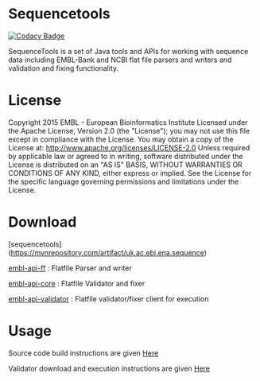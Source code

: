 # Sequencetools

[![Codacy Badge](https://api.codacy.com/project/badge/Grade/590acad80798461da13b6f581c4365f6)](https://app.codacy.com/app/enasequence/sequencetools?utm_source=github.com&utm_medium=referral&utm_content=enasequence/sequencetools&utm_campaign=badger)


SequenceTools is a set of Java tools and APIs for working with sequence data including EMBL-Bank and NCBI flat file parsers and writers and validation and fixing functionality. 

# License

Copyright 2015 EMBL - European Bioinformatics Institute Licensed under the Apache License, Version 2.0 (the "License"); 
you may not use this file except in compliance with the License. 
You may obtain a copy of the License at: http://www.apache.org/licenses/LICENSE-2.0 
Unless required by applicable law or agreed to in writing, software distributed under the License is distributed on an "AS IS" BASIS, WITHOUT WARRANTIES OR CONDITIONS OF ANY KIND, either express or implied. See the License for the specific language governing permissions and limitations under the License.

# Download

[sequencetools] (https://mvnrepository.com/artifact/uk.ac.ebi.ena.sequence) <br />

[embl-api-ff](https://mvnrepository.com/artifact/uk.ac.ebi.ena.sequence/embl-api-ff) : Flatfile Parser and writer <br /> 

[embl-api-core](https://mvnrepository.com/artifact/uk.ac.ebi.ena.sequence/embl-api-core) : Flatfile Validator and fixer <br />

[embl-api-validator](https://mvnrepository.com/artifact/uk.ac.ebi.ena.sequence/embl-api-validator) : 
Flatfile validator/fixer client for execution <br />


# Usage

Source code build instructions are given [Here](https://github.com/enasequence/sequencetools/wiki/Build-Instructions)

Validator download and execution instructions are given [Here](http://www.ebi.ac.uk/ena/software/flat-file-validator)











